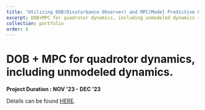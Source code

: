 ```yaml
---
title: "Utilizing DOB(Disuturbance Observer) and MPC(Model Predictive Control) on Quadrotor-Delivery application"
excerpt: DOB+MPC for quadrotor dynamics, including unmodeled dynamics <br/><img src='/images/portfolio_img/tau_0.001_ani.gif' width='500' height='300'> 
collection: portfolio
order: 6
---
```


# DOB + MPC for quadrotor dynamics, including unmodeled dynamics.

**Project Duration : NOV '23 - DEC '23**

Details can be found [HERE](https://jangminhyuk.github.io/posts/2024/01/DOB_MPC/simulation_Quadrotor_Delivery).

